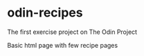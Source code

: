 # odin-recipes

The first exercise project on The Odin Project

Basic html page with few recipe pages